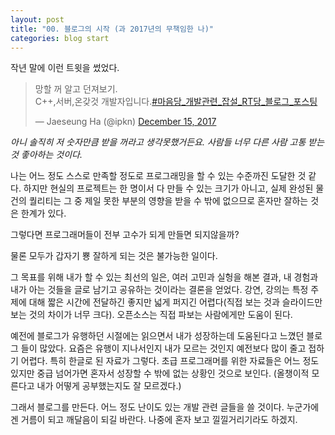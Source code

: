 ```yaml
---
layout: post
title: "00. 블로그의 시작 (과 2017년의 무책임한 나)"
categories: blog start
---
```


작년 말에 이런 트윗을 썼었다.

<blockquote class="twitter-tweet" data-lang="en"><p lang="ko" dir="ltr">망할 꺼 알고 던져보기. <br>C++,서버,온갖것 개발자입니다.<a href="https://twitter.com/hashtag/%EB%A7%88%EC%9D%8C%EB%8B%B9_%EA%B0%9C%EB%B0%9C%EA%B4%80%EB%A0%A8_%EC%9E%A1%EC%84%A4_RT%EB%8B%B9_%EB%B8%94%EB%A1%9C%EA%B7%B8_%ED%8F%AC%EC%8A%A4%ED%8C%85?src=hash&amp;ref_src=twsrc%5Etfw">#마음당_개발관련_잡설_RT당_블로그_포스팅</a></p>&mdash; Jaeseung Ha (@ipkn) <a href="https://twitter.com/ipkn/status/941623069604438016?ref_src=twsrc%5Etfw">December 15, 2017</a></blockquote>
<script async src="https://platform.twitter.com/widgets.js" charset="utf-8"></script>

_아니 솔직히 저 숫자만큼 받을 꺼라고 생각못했거든요. 
사람들 너무 다른 사람 고통 받는 것 좋아하는 것이다._

나는 어느 정도 스스로 만족할 정도로 프로그래밍을 할 수 있는 수준까진 도달한 것 같다. 
하지만 현실의 프로젝트는 한 명이서 다 만들 수 있는 크기가 아니고,
실제 완성된 물건의 퀄리티는 그 중 제일 못한 부분의 영향을 받을 수 밖에 없으므로 
혼자만 잘하는 것은 한계가 있다.

그렇다면 프로그래머들이 전부 고수가 되게 만들면 되지않을까? 

물론 모두가 갑자기 뿅 잘하게 되는 것은 불가능한 일이다.

그 목표를 위해 내가 할 수 있는 최선의 일은, 여러 고민과 실헝을 해본 결과, 내 경험과 내가 아는 것들을 글로 남기고 공유하는 것이라는 결론을 얻었다. 강연, 강의는 특정 주제에 대해 짧은 시간에 전달하긴 좋지만 넓게 퍼지긴 어렵다(직접 보는 것과 슬라이드만 보는 것의 차이가 너무 크다). 오픈소스는 직접 파보는 사람에게만 도움이 된다.

예전에 블로그가 유행하던 시절에는 읽으면서 내가 성장하는데 도움된다고 느꼈던 블로그 들이 많았다. 요즘은 유행이 지나서인지 내가 모르는 것인지 예전보다 많이 줄고 접하기 어렵다. 특히 한글로 된 자료가 그렇다. 초급 프로그래머를 위한 자료들은 어느 정도 있지만 중급 넘어가면 혼자서 성장할 수 밖에 없는 상황인 것으로 보인다. (올챙이적 모른다고 내가 어떻게 공부했는지도 잘 모르겠다.)

그래서 블로그를 만든다. 어느 정도 난이도 있는 개발 관련 글들을 쓸 것이다. 누군가에겐 거름이 되고 깨달음이 되길 바란다. 나중에 혼자 보고 낄낄거리기라도 하겠지.
